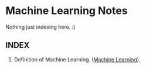 # Machine Learning Notes
Nothing just indexing here. :)


## INDEX
1. Definition of Machine Learning. ([Machine Learning](https://github.com/sohampod/machineLearningnotes/blob/main/MachineLearning.md)).
